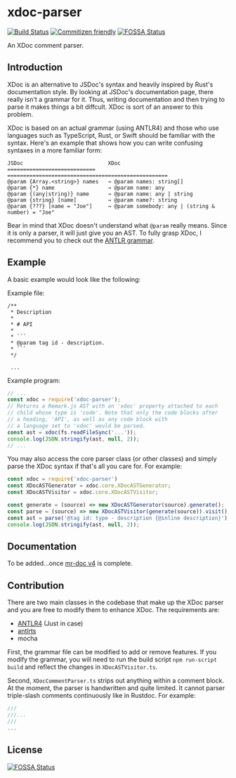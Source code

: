 # xdoc-parser

[![Build Status](https://travis-ci.org/iwatakeshi/xdoc-parser.svg?branch=master)](https://travis-ci.org/iwatakeshi/xdoc-parser)
[![Commitizen friendly](https://img.shields.io/badge/commitizen-friendly-brightgreen.svg)](http://commitizen.github.io/cz-cli/)
[![FOSSA Status](https://app.fossa.io/api/projects/git%2Bgithub.com%2Fiwatakeshi%2Fxdoc-parser.svg?type=shield)](https://app.fossa.io/projects/git%2Bgithub.com%2Fiwatakeshi%2Fxdoc-parser?ref=badge_shield)

An XDoc comment parser.

## Introduction

XDoc is an alternative to JSDoc's syntax and heavily inspired by Rust's documentation style. By looking at JSDoc's documentation page, there really isn't a grammar for it. Thus, writing documentation and then trying to parse it makes things a bit diffcult. XDoc is sort of an answer to this problem. 

XDoc is based on  an actual grammar (using ANTLR4) and those who use languages such as TypeScript, Rust, or Swift should be familiar with the syntax. Here's an example that shows how you can write confusing syntaxes in a more familiar form:

```
JSDoc                           XDoc
============================    ===================================================
@param {Array.<string>} names   → @param names: string[]
@param {*} name                 → @param name: any
@param {(any|string)} name      → @param name: any | string
@param {string} [name]          → @param name?: string
@param {???} [name = "Joe"]     → @param somebody: any | (string & number) = "Joe"
```

Bear in mind that XDoc doesn't understand what `@param` really means. Since it is only a parser, it will just give you an AST. To fully grasp XDoc, I recommend you to check out the [ANTLR grammar](./grammar/XDocSyntaxParser.g4).

## Example

A basic example would look like the following:

Example file:
```
/**
 * Description
 *
 * # API
 * 
 * ```
 * @param tag id - description.
 * ```
 */

 ...
```

Example program:
```js
// ...
const xdoc = require('xdoc-parser');
// Returns a Remark.js AST with an 'xdoc' property attached to each
// child whose type is 'code'. Note that only the code blocks after
// a heading, 'API', as well as any code block with
// a language set to 'xdoc' would be parsed.
const ast = xdoc(fs.readFileSync('...'));
console.log(JSON.stringify(ast, null, 2));
// ...
```

You may also access the core parser class (or other classes) and simply parse the XDoc syntax if that's all you care for. For example:

```js
const xdoc = require('xdoc-parser')
const XDocASTGenerator = xdoc.core.XDocASTGenerator;
const XDocASTVisitor = xdoc.core.XDocASTVisitor;

const generate = (source) => new XDocASTGenerator(source).generate();
const parse = (source) => new XDocASTVisitor(generate(source)).visit();
const ast = parse('@tag id: type - description {@inline description}');
console.log(JSON.stringify(ast, null, 2));
```

## Documentation

To be added...once [mr-doc v4](https://github.com/mr-doc/mr-doc) is complete.

## Contribution

There are two main classes in the codebase that make up the XDoc parser and you are free to modify them to enhance XDoc. The requirements are:

* [ANTLR4](https://github.com/antlr/antlr4) (Just in case)
* [antlrts](https://github.com/tunnelvisionlabs/antlr4ts)
* mocha

First, the grammar file can be modified to add or remove features. If you modify the grammar, you will need to run the build script `npm run-script build` and reflect the changes
in `XDocASTVisitor.ts`.

Second, `XDocCommentParser.ts` strips out anything within a comment block. At the moment, the parser is handwritten and quite limited. It cannot parser triple-slash comments continuously like in Rustdoc. For example:

```rust
///
///...
///
...
```

## License
[![FOSSA Status](https://app.fossa.io/api/projects/git%2Bgithub.com%2Fiwatakeshi%2Fxdoc-parser.svg?type=large)](https://app.fossa.io/projects/git%2Bgithub.com%2Fiwatakeshi%2Fxdoc-parser?ref=badge_large)